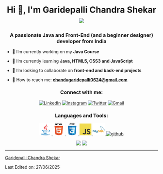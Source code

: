 <h1 align="center">Hi 👋, I'm Garidepalli Chandra Shekar <img height="40" src="https://emoji.gg/assets/emoji/7333-parrotdance.gif"></h1>
<h3 align="center">A passionate Java and Front-End (and a beginner designer) developer from India</h3>
<ul>
<li>
<p>🔭 I’m currently working on my <strong>Java Course</strong></p>
</li>
<li>
<p>🌱 I’m currently learning <strong>Java, HTML5, CSS3 and JavaScript</strong></p>
</li>
<li>
<p>👯 I’m looking to collaborate on <strong>front-end and back-end projects</strong></p>
</li>
<li>
<p>📢 How to reach me: <strong><a href="mailto:chandugaridepalli0624@gmail.com">chandugaridepalli0624@gmail.com</a></strong></p>
</li>
</ul>
<h3 align="center">Connect with me:</h3>
<div align="center">
<p><a href="https://www.linkedin.com/in/chandrashekar-garidepalli/"><img src="https://img.shields.io/badge/LinkedIn-0077B5?style=for-the-badge&amp;logo=linkedin&amp;logoColor=white" alt="LinkedIn"></a>
<a href="https://www.instagram.com/"><img src="https://img.shields.io/badge/Instagram-E4405F?style=for-the-badge&amp;logo=instagram&amp;logoColor=white" alt="Instagram"></a>
<a href="https://twitter.com/"><img src="https://img.shields.io/badge/Twitter-1DA1F2?style=for-the-badge&amp;logo=twitter&amp;logoColor=white" alt="Twitter"></a>
<a href="mailto:chandugaridepalli0624@gmail.com"><img src="https://img.shields.io/badge/Gmail-D14836?style=for-the-badge&amp;logo=gmail&amp;logoColor=white" alt="Gmail"></a></p>
</div>
<h3 align="center">Languages and Tools:</h3>
<p align="center"> 
  <a href="https://www.java.com" target="_blank"> 
    <img src="https://raw.githubusercontent.com/devicons/devicon/master/icons/java/java-original.svg" alt="java" width="40" height="40"> 
  </a>
  <a href="https://www.w3.org/html/" target="_blank"> 
    <img src="https://raw.githubusercontent.com/devicons/devicon/master/icons/html5/html5-original-wordmark.svg" alt="html5" width="40" height="40"> 
  </a>
  <a href="https://www.w3schools.com/css/" target="_blank"> 
    <img src="https://raw.githubusercontent.com/devicons/devicon/master/icons/css3/css3-original-wordmark.svg" alt="css3" width="40" height="40"> 
  </a> 
  <a href="https://developer.mozilla.org/en-US/docs/Web/JavaScript" target="_blank"> 
    <img src="https://raw.githubusercontent.com/devicons/devicon/master/icons/javascript/javascript-original.svg" alt="javascript" width="40" height="40"> 
  </a>
  <a href="https://www.mysql.com/" target="_blank"> 
    <img src="https://raw.githubusercontent.com/devicons/devicon/master/icons/mysql/mysql-original-wordmark.svg" alt="mysql" width="40" height="40"> 
  </a>
  <a href="https://github.com/" target="_blank"> 
    <img src="https://cdn.jsdelivr.net/gh/devicons/devicon/icons/github/github-original.svg" alt="github" width="40" height="40"> 
  </a>
</p>
<p align="center">
  <img height="150" src="https://github-readme-stats.vercel.app/api?username=chandrashekar0624&theme=react&show_icons=true&include_all_commits=true&count_private=true" />
  <img height="150" src="https://github-readme-stats.vercel.app/api/top-langs/?username=chandrashekar0624&theme=react&layout=compact" />
</p>

<hr>
<p><a href="https://github.com/chandrashekar0624">Garidepalli Chandra Shekar</a></p>
<p>Last Edited on: 27/06/2025</p>
